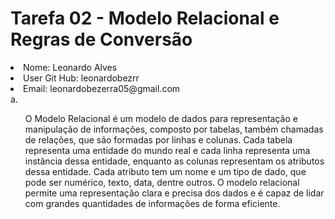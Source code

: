 <h1>Tarefa 02 - Modelo Relacional e Regras de Conversão</h1>
<li>Nome: Leonardo Alves</li>
<li>User Git Hub: leonardobezrr</li>
<li>Email: leonardobezerra05@gmail.com</li>
a. <ul>
    O Modelo Relacional é um modelo de dados para representação e manipulação de informações, composto por tabelas, também chamadas de relações, que são formadas por linhas e colunas. Cada tabela representa uma entidade do mundo real e cada linha representa uma instância dessa entidade, enquanto as colunas representam os atributos dessa entidade. Cada atributo tem um nome e um tipo de dado, que pode ser numérico, texto, data, dentre outros. O modelo relacional permite uma representação clara e precisa dos dados e é capaz de lidar com grandes quantidades de informações de forma eficiente.
</ul>
